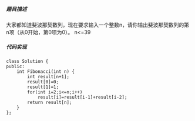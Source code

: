 ##### 题目描述
大家都知道斐波那契数列，现在要求输入一个整数n，请你输出斐波那契数列的第n项（从0开始，第0项为0）。
n<=39

##### 代码实现
```
class Solution {
public:
    int Fibonacci(int n) {
        int result[n+1];
        result[0]=0;
        result[1]=1;
        for(int i=2;i<=n;i++)
            result[i]=result[i-1]+result[i-2];
        return result[n];
    }
};

```

